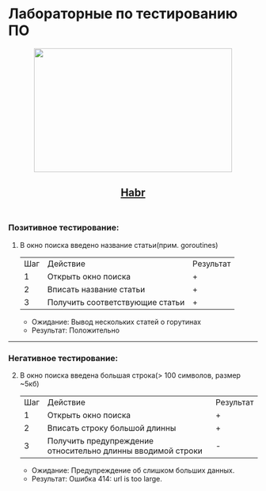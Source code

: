 # Лабораторные по тестированию ПО
<div align="center">
   <img src="https://media.tenor.com/uc9LvlROvfMAAAAC/gigachad-884kb.gif"  height="250" width ="400"/>
</div>

<div align="center">
 <h2><a href="https://habr.com" font-size="20">Habr<a/><br/>
    <br/></h2>
    
</div>
      
### Позитивное тестирование:
1. В окно поиска введено название статьи(прим. goroutines)
   <table>
      <tr><td>Шаг</td><td>Действие</td><td>Результат</td></tr>
      <tr><td>1</td><td>Открыть окно поиска</td><td>+</td></tr>
      <tr><td>2</td><td>Вписать название статьи</td><td>+</td></tr>
      <tr><td>3</td><td>Получить соответствующие статьи</td><td>+</td></tr>
   </table>
   
   - Ожидание: Вывод нескольких статей о горутинах
   - Результат: Положительно
---
### Негативное тестирование:
2. В окно поиска введена большая строка(> 100 символов, размер ~5кб)
   <table>
      <tr><td>Шаг</td><td>Действие</td><td>Результат</td></tr>
      <tr><td>1</td><td>Открыть окно поиска</td><td>+</td></tr>
      <tr><td>2</td><td>Вписать строку большой длинны</td><td>+</td></tr>
      <tr><td>3</td><td>Получить предупреждение относительно длинны вводимой строки</td><td>-</td></tr>
   </table>
   
   - Ожидание: Предупреждение об слишком больших данных.
   - Результат: Ошибка 414: url is too large.
